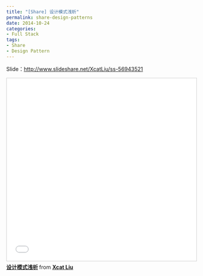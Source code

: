 ```yaml
---
title: "[Share] 设计模式浅析"
permalink: share-design-patterns
date: 2014-10-24
categories:
- Full Stack
tags:
- Share
- Design Pattern
---
```


Slide：http://www.slideshare.net/XcatLiu/ss-56943521

<iframe src="//www.slideshare.net/slideshow/embed_code/key/HIUYjOBgGs1cX9" width="595" height="485" frameborder="0" marginwidth="0" marginheight="0" scrolling="no" style="border:1px solid #CCC; border-width:1px; margin-bottom:5px; max-width: 100%;" allowfullscreen> </iframe> <div style="margin-bottom:5px"> <strong> <a href="//www.slideshare.net/XcatLiu/ss-56943521" title="设计模式浅析" target="_blank">设计模式浅析</a> </strong> from <strong><a href="//www.slideshare.net/XcatLiu" target="_blank">Xcat Liu</a></strong> </div>
